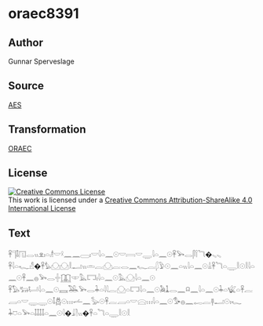 # oraec8391

## Author

Gunnar Sperveslage

## Source

[AES](https://github.com/simondschweitzer/aes)

## Transformation

[ORAEC](https://oraec.github.io/)

## License

<a rel="license" href="http://creativecommons.org/licenses/by-sa/4.0/"><img alt="Creative Commons License" style="border-width:0" src="https://i.creativecommons.org/l/by-sa/4.0/88x31.png" /></a><br />This work is licensed under a <a rel="license" href="http://creativecommons.org/licenses/by-sa/4.0/">Creative Commons Attribution-ShareAlike 4.0 International License</a>

## Text

𓋹𓊹𓄤𓉔𓂋𓏭𓁷𓏤𓏏𓁦𓎟𓍲𓈖𓈖𓈀𓏤𓎟𓇋𓏏𓈖𓇳𓎟𓇯𓎟𓇾𓇋𓏏𓈖𓇳𓋹𓅨𓂋𓋴𓌉𓆓�𓈅𓈅<br>
𓋹𓇋𓏏𓆑𓀭�𓋹𓅊𓈌𓈌𓎛𓂝𓏭𓏛𓐛𓈌𓐛𓂋𓈖𓆑𓐛𓆄𓅱𓇳𓈖𓏏𓏭𓇋𓏏𓈖𓇳𓏙𓋹𓆓𓏏𓇾𓎛𓇳𓎛𓇋𓏏𓈖𓇳𓋹𓈖𓐍𓅨𓂋𓏶𓉳𓎱𓅓𓉐𓏤𓇋𓏏𓈖𓇳𓅓𓈌𓇋𓏏𓈖𓇳<br>
𓋹𓅃𓃒𓂡𓇋𓏏𓈖𓇳𓈘𓅒𓅨𓂋𓇓𓏏𓇋𓇋𓐛𓈌𓏏𓉐𓇋𓏏𓈖𓇳𓅉𓍞𓂋𓈖𓍶𓈖𓇋𓏏𓈖𓇳𓇓𓏏𓆤𓏏𓋹𓐛𓐙𓏏𓎟𓇾𓇾𓇳𓄤𓆣𓇳𓏥𓌡𓈖𓅭𓇳𓋹𓐛𓐙𓏏𓎟𓈍𓏥𓇋𓏏𓈖𓇳𓅜𓐍𓈖𓉻𓐛𓊢𓂝𓇳𓏤𓆑<br>
𓇓𓈞𓏏𓅨𓏏𓄤𓄤𓄤𓄤𓏏𓈖𓇳𓇋�𓇍𓍘𓏭�𓋹𓏏𓆓𓏏𓇾𓎛𓇳𓎛<br>
